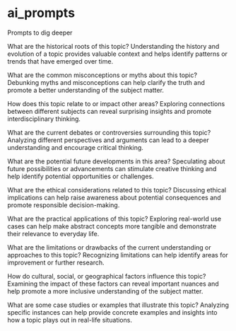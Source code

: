 # ai_prompts
Prompts to dig deeper

What are the historical roots of this topic? Understanding the history and evolution of a topic provides valuable context and helps identify patterns or trends that have emerged over time.



What are the common misconceptions or myths about this topic? Debunking myths and misconceptions can help clarify the truth and promote a better understanding of the subject matter.



How does this topic relate to or impact other areas? Exploring connections between different subjects can reveal surprising insights and promote interdisciplinary thinking.



What are the current debates or controversies surrounding this topic? Analyzing different perspectives and arguments can lead to a deeper understanding and encourage critical thinking.



What are the potential future developments in this area? Speculating about future possibilities or advancements can stimulate creative thinking and help identify potential opportunities or challenges.



What are the ethical considerations related to this topic? Discussing ethical implications can help raise awareness about potential consequences and promote responsible decision-making.



What are the practical applications of this topic? Exploring real-world use cases can help make abstract concepts more tangible and demonstrate their relevance to everyday life.



What are the limitations or drawbacks of the current understanding or approaches to this topic? Recognizing limitations can help identify areas for improvement or further research.



How do cultural, social, or geographical factors influence this topic? Examining the impact of these factors can reveal important nuances and help promote a more inclusive understanding of the subject matter.



What are some case studies or examples that illustrate this topic? Analyzing specific instances can help provide concrete examples and insights into how a topic plays out in real-life situations.





